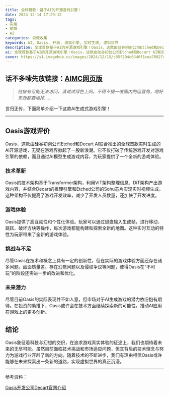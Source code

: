 ```yaml
---
title: 全球首款！基于AI的开源游戏引擎！
date: 2024-12-14 17:29:12
tags:
- 实用
- 前端
- AI
categories: 巨佬收集
keywords: AI, Oasis, 开源, 游戏引擎, 实时生成, 虚拟世界
description: 全球首款基于AI的开源游戏引擎！Oasis，这款由硅谷初创公司Etched和Decart AI联合推出的全球首款实时生成的AI开源游戏，无疑在游戏界掀起了一股新浪潮。它不仅打破了传统游戏开发对游戏引擎的依赖，而且通过AI模型生成游戏内容，为玩家提供了一个全新的游戏体验。
ai: 全球首款基于AI的开源游戏引擎！Oasis，这款由硅谷初创公司Etched和Decart AI联合推出的全球首款实时生成的AI开源游戏，无疑在游戏界掀起了一股新浪潮。它不仅打破了传统游戏开发对游戏引擎的依赖，而且通过AI模型生成游戏内容，为玩家提供了一个全新的游戏体验。
cover: https://s1.imagehub.cc/images/2024/12/15/c85f204c6346f1cea789274418cecc02.webp
---
```


## 话不多嗦先放链接：[AIMC网页版](https://oasis.decart.ai/)

>*链接有可能无法访问，请试试绿色上网。不得不提一嘴国内的运营商，啥好东西都要墙掉……*

言归正传，下面简单介绍一下这款AI生成式游戏引擎！

---

## Oasis游戏评价

Oasis，这款由硅谷初创公司Etched和Decart AI联合推出的全球首款实时生成的AI开源游戏，无疑在游戏界掀起了一股新浪潮。它不仅打破了传统游戏开发对游戏引擎的依赖，而且通过AI模型生成游戏内容，为玩家提供了一个全新的游戏体验。

### 技术革新

Oasis的技术架构基于Transformer架构，利用ViT架构整理信息、DiT架构产出游戏内容，并结合Decart的推理引擎和Etched公司的Sohu芯片实现实时视频生成。这种架构不仅提高了游戏开发效率，减少了开发人员数量，还加快了开发进度。

### 游戏体验

Oasis提供了高互动性和个性化体验。玩家可以通过键盘输入生成帧，进行移动、跳跃、破坏方块等操作，每次游戏都能构建和探索全新的地图。这种实时互动的特性为玩家带来了全新的游戏体验。

### 挑战与不足

尽管Oasis在技术和概念上具有一定的创新性，但在实际的游戏体验方面还存在诸多问题。画面质量差、存在幻觉问题以及侵权争议等问题，使得Oasis在“不可玩”的阶段还需进一步的改进和优化。

### 未来潜力

尽管目前Oasis的实际表现并不如人意，但市场对于AI生成游戏的潜力依旧抱有期待。在投资的助推下，Oasis或许会在技术方面继续探索新的可能性，推动AI应用在游戏上的更多创新。

## 结论

Oasis象征着科技与幻想的交织，在追求游戏真实体验的征途上，我们也期待着未来的无尽可能。虽然目前面临技术挑战和市场适应问题，但其背后的技术理念与努力为游戏行业开辟了新的方向。随着技术的不断进步，我们有理由相信Oasis或许能够在未来探索出一条新的道路，实现虚拟世界的真正沉浸。

---

参考资料：

[Oasis开发公司Decart官网介绍](https://www.decart.ai/articles/oasis-interactive-ai-video-game-model)
